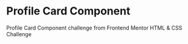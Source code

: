 # Profile Card Component
 Profile Card Component challenge from Frontend Mentor HTML & CSS Challenge
